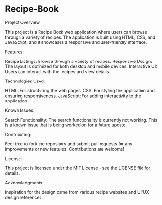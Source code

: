 # Recipe-Book
Project Overview:

This project is a Recipe Book web application where users can browse through a variety of recipes. The application is built using HTML, CSS, and JavaScript, and it showcases a responsive and user-friendly interface.

Features:

Recipe Listings: Browse through a variety of recipes.
Responsive Design: The layout is optimized for both desktop and mobile devices.
Interactive UI: Users can interact with the recipes and view details.

Technologies Used:

HTML: For structuring the web pages.
CSS: For styling the application and ensuring responsiveness.
JavaScript: For adding interactivity to the application.

Known Issues:

Search Functionality: The search functionality is currently not working. This is a known issue that is being worked on for a future update.

Contributing:

Feel free to fork the repository and submit pull requests for any improvements or new features. Contributions are welcome!

License:

This project is licensed under the MIT License - see the LICENSE file for details.

Acknowledgments:

Inspiration for the design came from various recipe websites and UI/UX design references.
